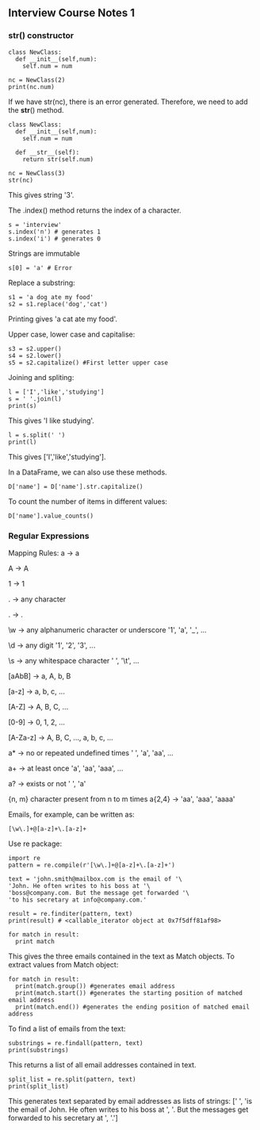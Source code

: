 ## Interview Course Notes 1
### str() constructor
```
class NewClass:
  def __init__(self,num):
    self.num = num

nc = NewClass(2)
print(nc.num)
```

If we have str(nc), there is an error generated.
Therefore, we need to add the __str__() method.
```
class NewClass:
  def __init__(self,num):
    self.num = num
  
  def __str__(self):
    return str(self.num)

nc = NewClass(3)
str(nc)
```
This gives string '3'.

The .index() method returns the index of a character.
```
s = 'interview'
s.index('n') # generates 1
s.index('i') # generates 0
```
Strings are immutable
```
s[0] = 'a' # Error
```

Replace a substring:
```
s1 = 'a dog ate my food'
s2 = s1.replace('dog','cat')
```
Printing gives 'a cat ate my food'.

Upper case, lower case and capitalise:
```
s3 = s2.upper()
s4 = s2.lower()
s5 = s2.capitalize() #First letter upper case
```

Joining and spliting:
```
l = ['I','like','studying']
s = ' '.join(l)
print(s)
```
This gives 'I like studying'.
```
l = s.split(' ')
print(l)
```
This gives ['I','like','studying'].

In a DataFrame, we can also use these methods.
```
D['name'] = D['name'].str.capitalize()
```
To count the number of items in different values:
```
D['name'].value_counts()
```

### Regular Expressions
Mapping Rules:
a -> a

A -> A

1 -> 1

. -> any character

\. -> .

\w -> any alphanumeric character or underscore '1', 'a', '_', ...

\d -> any digit '1', '2', '3', ...

\s -> any whitespace character ' ', '\t', ...

[aAbB] -> a, A, b, B

[a-z] -> a, b, c, ...

[A-Z] -> A, B, C, ...

[0-9] -> 0, 1, 2, ...

[A-Za-z] -> A, B, C, ..., a, b, c, ...

a* -> no or repeated undefined times ' ', 'a', 'aa', ...

a+ -> at least once 'a', 'aa', 'aaa', ...

a? -> exists or not ' ', 'a'

{n, m} character present from n to m times a{2,4} -> 'aa', 'aaa', 'aaaa'

Emails, for example, can be written as:
```
[\w\.]+@[a-z]+\.[a-z]+
```

Use re package:
```
import re
pattern = re.compile(r'[\w\.]+@[a-z]+\.[a-z]+')

text = 'john.smith@mailbox.com is the email of '\
'John. He often writes to his boss at '\
'boss@company.com. But the message get forwarded '\
'to his secretary at info@company.com.'

result = re.finditer(pattern, text)
print(result) # <callable_iterator object at 0x7f5dff81af98>

for match in result:
  print match
```
This gives the three emails contained in the text as Match objects.
To extract values from Match object:
```
for match in result:
  print(match.group()) #generates email address
  print(match.start()) #generates the starting position of matched email address
  print(match.end()) #generates the ending position of matched email address
```
To find a list of emails from the text:
```
substrings = re.findall(pattern, text)
print(substrings)
```
This returns a list of all email addresses contained in text.
```
split_list = re.split(pattern, text)
print(split_list)
```
This generates text separated by email addresses as lists of strings:
[' ', 'is the email of John. He often writes to his boss at ', '. But the messages get forwarded to his secretary at ',
'.']

